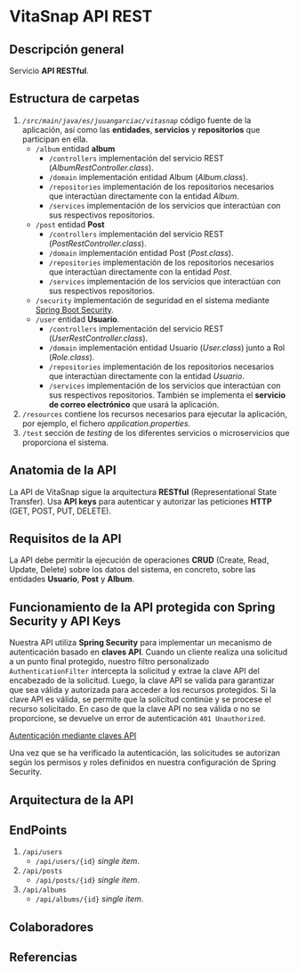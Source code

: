 # VitaSnap API REST

## Descripción general

Servicio **API RESTful**.

## Estructura de carpetas

1. *`/src/main/java/es/juuangarciac/vitasnap`* código fuente de la aplicación, así como las **entidades**, **servicios** y **repositorios** que participan en ella.
    - `/album` entidad **album**
         - `/controllers` implementación del servicio REST (*AlbumRestController.class*).
        - `/domain` implementación entidad Album (*Album.class*).
        - `/repositories` implementación de los repositorios necesarios que interactúan directamente con la entidad *Album*.
        - `/services` implementación de los servicios que interactúan con sus respectivos repositorios.
    - `/post` entidad **Post**
         - `/controllers` implementación del servicio REST (*PostRestController.class*).
        - `/domain` implementación entidad Post (*Post.class*).
        - `/repositories` implementación de los repositorios necesarios que interactúan directamente con la entidad *Post*.
        - `/services` implementación de los servicios que interactúan con sus respectivos repositorios. 
    - `/security` implementación de seguridad en el sistema mediante [Spring Boot Security](https://spring.io/projects/spring-security).
    - `/user` entidad **Usuario**.
        - `/controllers` implementación del servicio REST (*UserRestController.class*).
        - `/domain` implementación entidad Usuario (*User.class*) junto a Rol (*Role.class*).
        - `/repositories` implementación de los repositorios necesarios que interactúan directamente con la entidad *Usuario*.
        - `/services` implementación de los servicios que interactúan con sus respectivos repositorios. También se implementa el **servicio de correo electrónico** que usará la aplicación.
2. `/resources` contiene los recursos necesarios para ejecutar la aplicación, por ejemplo, el fichero *application.properties*.
3. `/test` sección de *testing* de los diferentes servicios o microservicios que proporciona el sistema.

## Anatomia de la API

La API de VitaSnap sigue la arquitectura **RESTful** (Representational State Transfer). Usa **API keys** para autenticar y autorizar las peticiones **HTTP** (GET, POST, PUT, DELETE).

## Requisitos de la API

La API debe permitir la ejecución de operaciones **CRUD** (Create,  Read, Update, Delete) sobre los datos del sistema, en concreto, sobre las entidades **Usuario**, **Post** y **Album**.

## Funcionamiento de la API protegida con Spring Security y API Keys

Nuestra API utiliza **Spring Security** para implementar un mecanismo de autenticación basado en **claves API**. Cuando un cliente realiza una solicitud a un punto final protegido, nuestro filtro personalizado `AuthenticationFilter` intercepta la solicitud y extrae la clave API del encabezado de la solicitud. Luego, la clave API se valida para garantizar que sea válida y autorizada para acceder a los recursos protegidos. Si la clave API es válida, se permite que la solicitud continúe y se procese el recurso solicitado. En caso de que la clave API no sea válida o no se proporcione, se devuelve un error de autenticación `401 Unauthorized`.

[Autenticación mediante claves API](img/resources/APIKeyAuthentication.png)

Una vez que se ha verificado la autenticación, las solicitudes se autorizan según los permisos y roles definidos en nuestra configuración de Spring Security.

## Arquitectura de la API

## EndPoints
1. `/api/users`
    - `/api/users/{id}` *single item*.
2. `/api/posts`
    - `/api/posts/{id}` *single item*.
3. `/api/albums`
    - `/api/albums/{id}` *single item*.

## Colaboradores

## Referencias
